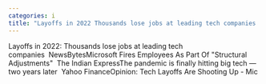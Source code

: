 ```yaml
---
categories: i
title: "Layoffs in 2022 Thousands lose jobs at leading tech companies  NewsBytes"
---
```

Layoffs in 2022: Thousands lose jobs at leading tech companies&nbsp;&nbsp;NewsBytesMicrosoft Fires Employees As Part Of "Structural Adjustments"&nbsp;&nbsp;The Indian ExpressThe pandemic is finally hitting big tech — two years later&nbsp;&nbsp;Yahoo FinanceOpinion: Tech Layoffs Are Shooting Up - Mic